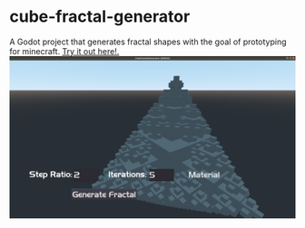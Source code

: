 # cube-fractal-generator
A Godot project that generates fractal shapes with the goal of prototyping for minecraft.
[Try it out here!.](https://www.benbowers.net/fractal/index.html)
![Demo Fractal](/pictures/Fractal.png)

